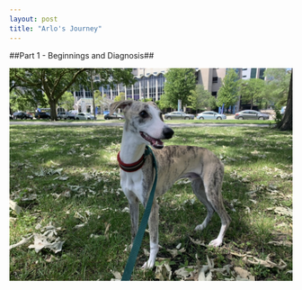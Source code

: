 ```yaml
---
layout: post
title: "Arlo's Journey"
---
```

##Part 1 - Beginnings and Diagnosis## 


![Arlo](/assets/images/arlo1.jpeg)

